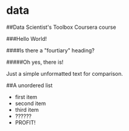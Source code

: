 # data
##Data Scientist's Toolbox Coursera course

###Hello World!

####Is there a "fourtiary" heading?

#####Oh yes, there is!

Just a simple unformatted text for comparison.

##A unordered list
* first item
* second item
* third item
* ??????
* PROFIT!
